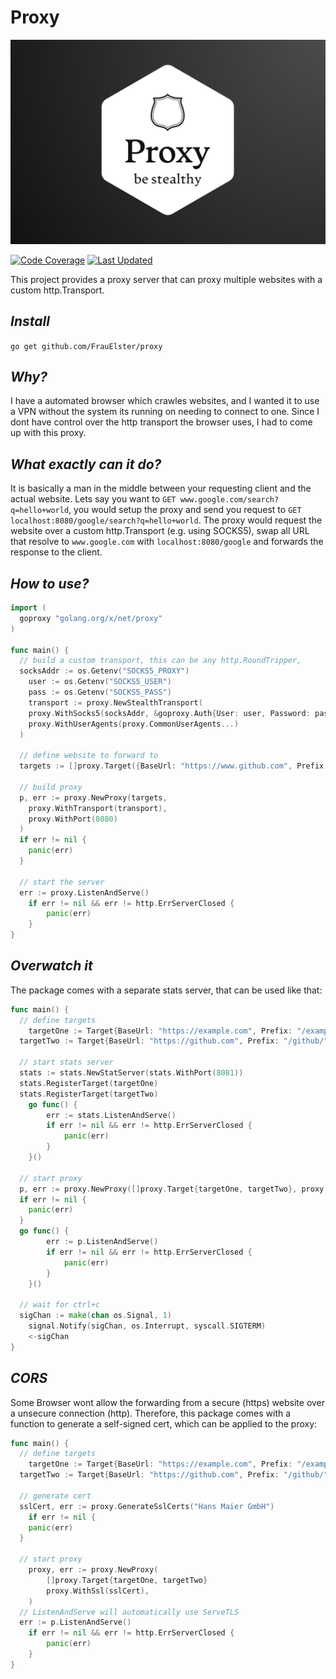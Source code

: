 # Proxy

<p align="center">
  <img src="assets/logo.png" alt="Project Logo" width="800">
</p>

[![Code Coverage](https://img.shields.io/badge/coverage-58%25-brightgreen)](#)
[![Last Updated](https://img.shields.io/badge/updated-2023.10.04-brightgreen)](#)

This project provides a proxy server that can proxy multiple websites with a custom http.Transport.

## _Install_

`go get github.com/FrauElster/proxy`

## _Why?_ 

I have a automated browser which crawles websites, and I wanted it to use a VPN without the system its running on needing to connect to one. Since I dont have control over the http transport the browser uses, I had to come up with this proxy.

## _What exactly can it do?_ 

It is basically a man in the middle between your requesting client and the actual website.
Lets say you want to `GET www.google.com/search?q=hello+world`, you would setup the proxy and send you request to `GET localhost:8080/google/search?q=hello+world`. The proxy would request the website over a custom http.Transport (e.g. using SOCKS5), swap all URL that resolve to `www.google.com` with `localhost:8080/google` and forwards the response to the client.

## _How to use?_

```go
import (
  goproxy "golang.org/x/net/proxy"
)

func main() {
  // build a custom transport, this can be any http.RoundTripper,
  socksAddr := os.Getenv("SOCKS5_PROXY")
	user := os.Getenv("SOCKS5_USER")
	pass := os.Getenv("SOCKS5_PASS")
	transport := proxy.NewStealthTransport(
    proxy.WithSocks5(socksAddr, &goproxy.Auth{User: user, Password: pass}), 
    proxy.WithUserAgents(proxy.CommonUserAgents...)
  )

  // define website to forward to
  targets := []proxy.Target({BaseUrl: "https://www.github.com", Prefix:  "/github/"})

  // build proxy
  p, err := proxy.NewProxy(targets, 
    proxy.WithTransport(transport), 
    proxy.WithPort(8080)
  )
  if err != nil {
    panic(err)
  }

  // start the server
  err := proxy.ListenAndServe()
	if err != nil && err != http.ErrServerClosed {
		panic(err)
	}
}
```

## _Overwatch it_

The package comes with a separate stats server, that can be used like that:

```go
func main() {
  // define targets
	targetOne := Target{BaseUrl: "https://example.com", Prefix: "/example/"}
  targetTwo := Target{BaseUrl: "https://github.com", Prefix: "/github/"}
	
  // start stats server
  stats := stats.NewStatServer(stats.WithPort(8081))
  stats.RegisterTarget(targetOne)
  stats.RegisterTarget(targetTwo)
	go func() {
		err := stats.ListenAndServe()
		if err != nil && err != http.ErrServerClosed {
			panic(err)
		}
	}()

  // start proxy
  p, err := proxy.NewProxy([]proxy.Target{targetOne, targetTwo}, proxy.WithPort(8080))
  if err != nil {
    panic(err)
  }
  go func() {
		err := p.ListenAndServe()
		if err != nil && err != http.ErrServerClosed {
			panic(err)
		}
	}()

  // wait for ctrl+c
  sigChan := make(chan os.Signal, 1)
	signal.Notify(sigChan, os.Interrupt, syscall.SIGTERM)
	<-sigChan
}
```

## _CORS_

Some Browser wont allow the forwarding from a secure (https) website over a unsecure connection (http).
Therefore, this package comes with a function to generate a self-signed cert, which can be applied to the proxy:

```go
func main() {
  // define targets
	targetOne := Target{BaseUrl: "https://example.com", Prefix: "/example/"}
  targetTwo := Target{BaseUrl: "https://github.com", Prefix: "/github/"}

  // generate cert
  sslCert, err := proxy.GenerateSslCerts("Hans Maier GmbH")
	if err != nil {
    panic(err)
  }

  // start proxy
	proxy, err := proxy.NewProxy(
		[]proxy.Target{targetOne, targetTwo}
		proxy.WithSsl(sslCert),
	)
  // ListenAndServe will automatically use ServeTLS
  err := p.ListenAndServe()
	if err != nil && err != http.ErrServerClosed {
		panic(err)
	}
}
```